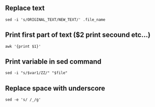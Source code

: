 ## Replace text

```
sed -i 's/ORIGINAL_TEXT/NEW_TEXT/' .file_name
```

## Print first part of text ($2 print secound etc...)
```
awk '{print $1}'
```

## Print variable in sed command
```
sed -i "s/$var1/ZZ/" "$file"
```

## Replace space with underscore
```
sed -e 's/ /_/g'
```
